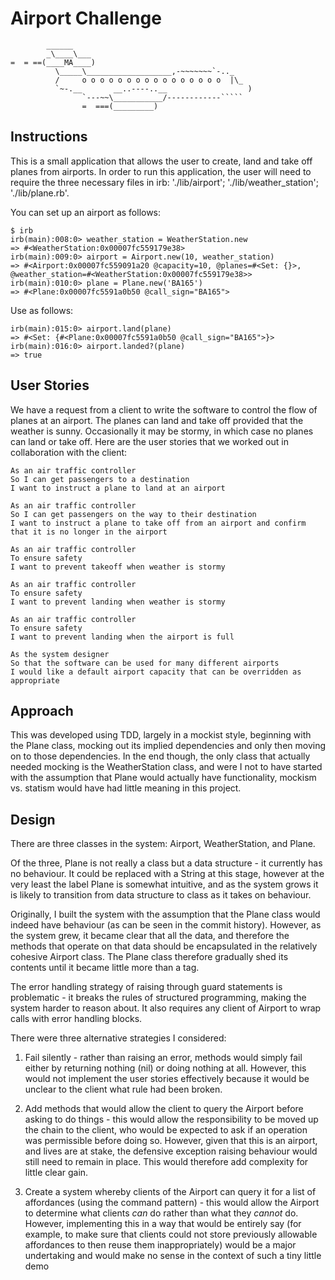 Airport Challenge
=================

```
        ______
        _\____\___
=  = ==(____MA____)
          \_____\___________________,-~~~~~~~`-.._
          /     o o o o o o o o o o o o o o o o  |\_
          `~-.__       __..----..__                  )
                `---~~\___________/------------`````
                =  ===(_________)

```

Instructions
---------

This is a small application that allows the user to create, land and take off planes from airports. In order to run this application, the user will need to require the three necessary files in irb: './lib/airport'; './lib/weather_station'; './lib/plane.rb'.

You can set up an airport as follows:

```
$ irb
irb(main):008:0> weather_station = WeatherStation.new
=> #<WeatherStation:0x00007fc559179e38>
irb(main):009:0> airport = Airport.new(10, weather_station)
=> #<Airport:0x00007fc559091a20 @capacity=10, @planes=#<Set: {}>, @weather_station=#<WeatherStation:0x00007fc559179e38>>
irb(main):010:0> plane = Plane.new('BA165')
=> #<Plane:0x00007fc5591a0b50 @call_sign="BA165">
```

Use as follows:
```
irb(main):015:0> airport.land(plane)
=> #<Set: {#<Plane:0x00007fc5591a0b50 @call_sign="BA165">}>
irb(main):016:0> airport.landed?(plane)
=> true

```
User Stories
-----

We have a request from a client to write the software to control the flow of planes at an airport. The planes can land and take off provided that the weather is sunny. Occasionally it may be stormy, in which case no planes can land or take off.  Here are the user stories that we worked out in collaboration with the client:

```
As an air traffic controller 
So I can get passengers to a destination 
I want to instruct a plane to land at an airport

As an air traffic controller 
So I can get passengers on the way to their destination 
I want to instruct a plane to take off from an airport and confirm that it is no longer in the airport

As an air traffic controller 
To ensure safety 
I want to prevent takeoff when weather is stormy 

As an air traffic controller 
To ensure safety 
I want to prevent landing when weather is stormy 

As an air traffic controller 
To ensure safety 
I want to prevent landing when the airport is full 

As the system designer
So that the software can be used for many different airports
I would like a default airport capacity that can be overridden as appropriate
```

Approach
-------

This was developed using TDD, largely in a mockist style, beginning with the Plane class, mocking out its implied dependencies and only then moving on to those dependencies. In the end though, the only class that actually needed mocking is the WeatherStation class, and were I not to have started with the assumption that Plane would actually have functionality, mockism vs. statism would have had little meaning in this project.

Design
-------

There are three classes in the system: Airport, WeatherStation, and Plane. 

Of the three, Plane is not really a class but a data structure - it currently has no behaviour. It could be replaced with a String at this stage, however at the very least the label Plane is somewhat intuitive, and as the system grows it is likely to transition from data structure to class as it takes on behaviour.

Originally, I built the system with the assumption that the Plane class would indeed have behaviour (as can be seen in the commit history). However, as the system grew, it became clear that all the data, and therefore the methods that operate on that data should be encapsulated in the relatively cohesive Airport class. The Plane class therefore gradually shed its contents until it became little more than a tag.

The error handling strategy of raising through guard statements is problematic - it breaks the rules of structured programming, making the system harder to reason about. It also requires any client of Airport to wrap calls with error handling blocks. 

There were three alternative strategies I considered:

1. Fail silently - rather than raising an error, methods would simply fail either by returning nothing (nil) or doing nothing at all. However, this would not implement the user stories effectively because it would be unclear to the client what rule had been broken.

2. Add methods that would allow the client to query the Airport before asking to do things - this would allow the responsibility to be moved up the chain to the client, who would be expected to ask if an operation was permissible before doing so. However, given that this is an airport, and lives are at stake, the defensive exception raising behaviour would still need to remain in place. This would therefore add complexity for little clear gain.

3. Create a system whereby clients of the Airport can query it for a list of affordances (using the command pattern) - this would allow the Airport to determine what clients *can* do rather than what they *cannot* do. However, implementing this in a way that would be entirely say (for example, to make sure that clients could not store previously allowable affordances to then reuse them inappropriately) would be a major undertaking and would make no sense in the context of such a tiny little demo

